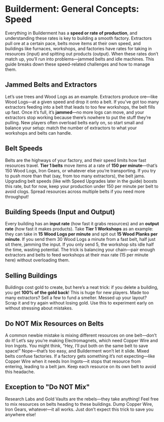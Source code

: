 # Builderment: General Concepts: Speed
Everything in Builderment has a **speed or rate of production**, and understanding these rates is key to building a smooth factory. Extractors pull ore at a certain pace, belts move items at their own speed, and buildings like furnaces, workshops, and factories have rates for taking in resources (input) and spitting out products (output). When these rates don’t match up, you’ll run into problems—jammed belts and idle machines. This guide breaks down these speed-related challenges and how to manage them.

## Jammed Belts and Extractors
Let’s use trees and Wood Logs as an example. Extractors produce ore—like Wood Logs—at a given speed and drop it onto a belt. If you’ve got too many extractors feeding into a belt that leads to too few workshops, the belt fills up fast. Once it’s full, it’s **jammed**—no more logs can move, and your extractors stop working because there’s nowhere to put the stuff they’re pulling. New players often overload belts early on, so start small and balance your setup: match the number of extractors to what your workshops and belts can handle.

## Belt Speeds
Belts are the highways of your factory, and their speed limits how fast resources travel. **Tier 1 belts** move items at a rate of **150 per minute**—that’s 150 Wood Logs, Iron Gears, or whatever else you’re transporting. If you try to push more than that (say, from too many extractors), the belt jams. Upgrading belt speeds (like with Speed Upgrades later in the guide) boosts this rate, but for now, keep your production under 150 per minute per belt to avoid clogs. Spread resources across multiple belts if you need more throughput!

## Building Speeds (Input and Output)
Every building has an **input rate** (how fast it grabs resources) and an **output rate** (how fast it makes products). Take **Tier 1 Workshops** as an example: they can take in **15 Wood Logs per minute** and spit out **15 Wood Planks per minute**. If you send them 30 Wood Logs a minute from a fast belt, half just sit there, jamming the input. If you only send 5, the workshop sits idle half the time, wasting potential. The trick is balancing your chain—pair enough extractors and belts to feed workshops at their max rate (15 per minute here) without overloading them.

## Selling Buildings
Buildings cost gold to create, but here’s a neat trick: if you delete a building, you get **100% of the gold back**! This is huge for new players. Made too many extractors? Sell a few to fund a smelter. Messed up your layout? Scrap it and try again without losing gold. Use this to experiment early on without stressing about mistakes.

## Do NOT Mix Resources on Belts
A common newbie mistake is mixing different resources on one belt—don’t do it! Let’s say you’re making Electromagnets, which need Copper Wire and Iron Ingots. You might think, “Hey, I’ll put both on the same belt to save space!” Nope—that’s too easy, and Builderment won’t let it slide. Mixed belts confuse factories. If a factory gets something it’s not expecting—like Copper Wire when it needs Iron Ingots—it stops that resource from entering, leading to a belt jam. Keep each resource on its own belt to avoid this headache.

## Exception to "Do NOT Mix"
Research Labs and Gold Vaults are the rebels—they take anything! Feel free to mix resources on belts heading to these buildings. Dump Copper Wire, Iron Gears, whatever—it all works. Just don’t expect this trick to save you anywhere else!